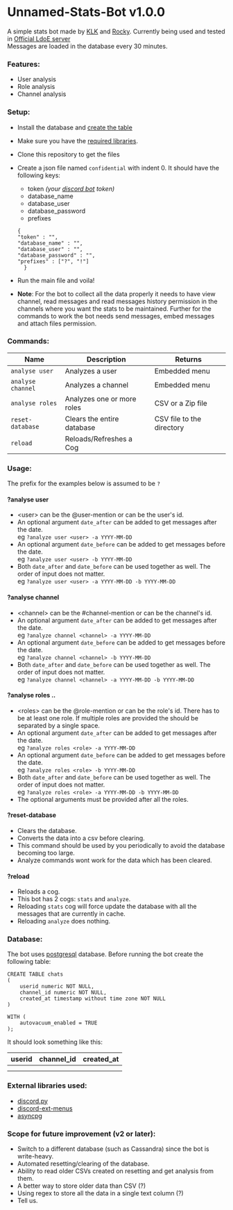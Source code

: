 # Unnamed-Stats-Bot v1.0.0
A simple stats bot made by [KLK](https://github.com/klk645445) and [Rocky](https://github.com/rockboy987).
Currently being used and tested in [Official LdoE server](https://discord.com/invite/ldoe) </br>
Messages are loaded in the database every 30 minutes.

### Features:
- User analysis
- Role analysis
- Channel analysis

### Setup:
- Install the database and [create the table](https://github.com/rockboy987/Unnamed-Stats-Bot/tree/rocky#database)
- Make sure you have the [required libraries](https://github.com/rockboy987/Unnamed-Stats-Bot#libraries-used).
- Clone this repository to get the files
- Create a json file named `confidential` with indent 0. It should have the following keys:
    - token *(your [discord bot](https://discord.com/developers/applications) token)*
    - database_name
    - database_user
    - database_password
    - prefixes
    
  ``````
  {
  "token" : "",
  "database_name" : "",
  "database_user" : "",
  "database_password" : "",
  "prefixes" : ["?", "!"]
    }
- Run the main file and voila!

- **Note**: For the bot to collect all the data properly it needs to have view channel, 
  read messages and read messages history permission in the channels where you want the stats to be maintained. 
  Further for the commands to work the bot needs send messages, embed messages and attach files permission.
    
### Commands:
| Name              | Description                 | Returns                  |
| -------------     | --------------------------- | -------------            |
| `analyse user`    | Analyzes a user             | Embedded menu            |
| `analyse channel` | Analyzes a channel          | Embedded menu            |
| `analyse roles`   | Analyzes one or more roles  | CSV or a Zip file        |
| `reset-database`  | Clears the entire database  | CSV file to the directory|
| `reload`          | Reloads/Refreshes a Cog     |                          |

### Usage:
The prefix for the examples below is assumed to be `?`

#### ?analyse user <user>
- \<user> can be the @user-mention or can be the user's id. 
- An optional argument `date_after` can be added to get messages after the date. <br/>
  eg `?analyze user <user> -a YYYY-MM-DD`
- An optional argument `date_before` can be added to get messages before the date. <br/>
  eg `?analyze user <user> -b YYYY-MM-DD`
- Both `date_after` and `date_before` can be used together as well. The order of input does not matter. <br/>
  eg `?analyze user <user> -a YYYY-MM-DD -b YYYY-MM-DD`

#### ?analyse channel <channel>
- \<channel> can be the #channel-mention or can be the channel's id. 
- An optional argument `date_after` can be added to get messages after the date. <br/>
  eg `?analyze channel <channel> -a YYYY-MM-DD`
- An optional argument `date_before` can be added to get messages before the date. <br/>
  eg `?analyze channel <channel> -b YYYY-MM-DD`
- Both `date_after` and `date_before` can be used together as well. The order of input does not matter. <br/>
  eg `?analyze channel <channel> -a YYYY-MM-DD -b YYYY-MM-DD`
  
#### ?analyse roles <role1><role2>..<roles>
- \<roles> can be the @role-mention or can be the role's id. There has to be at least one role. If multiple roles are 
  provided the should be separated by a single space.
- An optional argument `date_after` can be added to get messages after the date. <br/>
  eg `?analyze roles <role> -a YYYY-MM-DD`
- An optional argument `date_before` can be added to get messages before the date. <br/>
  eg `?analyze roles <role> -b YYYY-MM-DD`
- Both `date_after` and `date_before` can be used together as well. The order of input does not matter. <br/>
  eg `?analyze roles <role> -a YYYY-MM-DD -b YYYY-MM-DD`
- The optional arguments must be provided after all the roles.

#### ?reset-database
- Clears the database.
- Converts the data into a csv before clearing.
- This command should be used by you periodically to avoid the database becoming too large.
- Analyze commands wont work for the data which has been cleared.

#### ?reload <cog-name>
- Reloads a cog.
- This bot has 2 cogs: `stats` and `analyze`.
- Reloading `stats` cog will force update the database with all the messages that are currently in cache.
- Reloading `analyze` does nothing.


### Database:

The bot uses [postgresql](https://www.postgresql.org/) database. Before running the bot create the following table:

```
CREATE TABLE chats
(
    userid numeric NOT NULL,
    channel_id numeric NOT NULL,
    created_at timestamp without time zone NOT NULL
)

WITH (
    autovacuum_enabled = TRUE
);
```

It should look something like this:

| userid  | channel_id | created_at|
| --------| -----------|-----------|
|         |            |           |
|         |            |           |

### External libraries used:

- [discord.py](https://pypi.org/project/discord.py/)
- [discord-ext-menus](https://github.com/Rapptz/discord-ext-menus)
- [asyncpg](https://pypi.org/project/asyncpg/)

### Scope for future improvement (v2 or later):
- Switch to a different database (such as Cassandra) since the bot is write-heavy.
- Automated resetting/clearing of the database.
- Ability to read older CSVs created on resetting and get analysis from them.
- A better way to store older data than CSV (?) 
- Using regex to store all the data in a single text column (?)
- Tell us.

